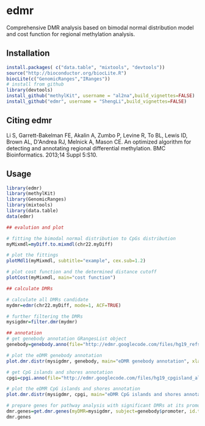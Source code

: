 edmr
====

Comprehensive DMR analysis based on bimodal normal distribution model and cost function for regional methylation analysis.

Installation
---------
```R
install.packages( c("data.table", "mixtools", "devtools"))
source("http://bioconductor.org/biocLite.R")
biocLite(c("GenomicRanges","IRanges"))
# install from github
library(devtools)
install_github("methylKit", username = "al2na",build_vignettes=FALSE)
install_github("edmr", username = "ShengLi",build_vignettes=FALSE)
```

Citing edmr
---------
Li S, Garrett-Bakelman FE, Akalin A, Zumbo P, Levine R, To BL, Lewis ID, Brown AL, D'Andrea RJ, Melnick A, Mason CE. An optimized algorithm for detecting and annotating regional differential methylation. BMC Bioinformatics. 2013;14 Suppl 5:S10.

Usage
---------
```R
library(edmr)
library(methylKit)
library(GenomicRanges)
library(mixtools)
library(data.table)
data(edmr)

## evalution and plot

# fitting the bimodal normal distribution to CpGs distribution
myMixmdl=myDiff.to.mixmdl(chr22.myDiff)

# plot the fittings
plotMdl1(myMixmdl, subtitle="example", cex.sub=1.2)

# plot cost function and the determined distance cutoff
plotCost(myMixmdl, main="cost function")

## calculate DMRs

# calculate all DMRs candidate
mydmr=edmr(chr22.myDiff, mode=1, ACF=TRUE)

# further filtering the DMRs
mysigdmr=filter.dmr(mydmr)

## annotation
# get genebody annotation GRangesList object
genebody=genebody.anno(file="http://edmr.googlecode.com/files/hg19_refseq_all_types.bed")

# plot the eDMR genebody annotation
plot.dmr.distr(mysigdmr, genebody, main="eDMR genebody annotation", xlab="DMR count")

# get CpG islands and shores annotation
cpgi=cpgi.anno(file="http://edmr.googlecode.com/files/hg19_cpgisland_all.bed")

# plot the eDMR CpG islands and shores annotation
plot.dmr.distr(mysigdmr, cpgi, main="eDMR CpG islands and shores annotation", xlab="DMR count")

# prepare genes for pathway analysis with significant DMRs at its promoter regions 
dmr.genes=get.dmr.genes(myDMR=mysigdmr, subject=genebody$promoter, id.type="gene.symbol")
dmr.genes
```
